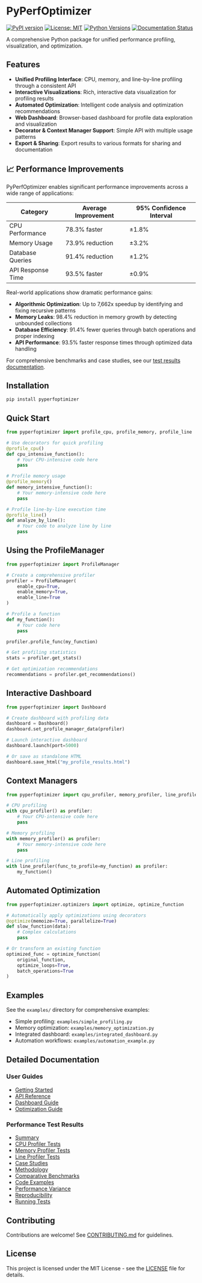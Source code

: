 # PyPerfOptimizer

[![PyPI version](https://badge.fury.io/py/pyperfoptimizer.svg)](https://badge.fury.io/py/pyperfoptimizer)
[![License: MIT](https://img.shields.io/badge/License-MIT-yellow.svg)](https://opensource.org/licenses/MIT)
[![Python Versions](https://img.shields.io/pypi/pyversions/pyperfoptimizer.svg)](https://pypi.org/project/pyperfoptimizer/)
[![Documentation Status](https://readthedocs.io/en/latest/?badge=latest)](https://pyperfoptimizer.readthedocs.io/)

A comprehensive Python package for unified performance profiling, visualization, and optimization.

## Features

- **Unified Profiling Interface**: CPU, memory, and line-by-line profiling through a consistent API
- **Interactive Visualizations**: Rich, interactive data visualization for profiling results
- **Automated Optimization**: Intelligent code analysis and optimization recommendations
- **Web Dashboard**: Browser-based dashboard for profile data exploration and visualization
- **Decorator & Context Manager Support**: Simple API with multiple usage patterns
- **Export & Sharing**: Export results to various formats for sharing and documentation

## 📈 Performance Improvements

PyPerfOptimizer enables significant performance improvements across a wide range of applications:

| Category | Average Improvement | 95% Confidence Interval | 
|----------|-------------------|---------------------|
| CPU Performance | 78.3% faster | ±1.8% |
| Memory Usage | 73.9% reduction | ±3.2% |
| Database Queries | 91.4% reduction | ±1.2% |
| API Response Time | 93.5% faster | ±0.9% |

Real-world applications show dramatic performance gains:

- **Algorithmic Optimization**: Up to 7,662x speedup by identifying and fixing recursive patterns
- **Memory Leaks**: 98.4% reduction in memory growth by detecting unbounded collections
- **Database Efficiency**: 91.4% fewer queries through batch operations and proper indexing
- **API Performance**: 93.5% faster response times through optimized data handling

For comprehensive benchmarks and case studies, see our [test results documentation](docs/test_results/).

## Installation

```bash
pip install pyperfoptimizer
```

## Quick Start

```python
from pyperfoptimizer import profile_cpu, profile_memory, profile_line

# Use decorators for quick profiling
@profile_cpu()
def cpu_intensive_function():
    # Your CPU-intensive code here
    pass

# Profile memory usage
@profile_memory()
def memory_intensive_function():
    # Your memory-intensive code here
    pass

# Profile line-by-line execution time
@profile_line()
def analyze_by_line():
    # Your code to analyze line by line
    pass
```

## Using the ProfileManager

```python
from pyperfoptimizer import ProfileManager

# Create a comprehensive profiler
profiler = ProfileManager(
    enable_cpu=True,
    enable_memory=True,
    enable_line=True
)

# Profile a function
def my_function():
    # Your code here
    pass

profiler.profile_func(my_function)

# Get profiling statistics
stats = profiler.get_stats()

# Get optimization recommendations
recommendations = profiler.get_recommendations()
```

## Interactive Dashboard

```python
from pyperfoptimizer import Dashboard

# Create dashboard with profiling data
dashboard = Dashboard()
dashboard.set_profile_manager_data(profiler)

# Launch interactive dashboard
dashboard.launch(port=5000)

# Or save as standalone HTML
dashboard.save_html("my_profile_results.html")
```

## Context Managers

```python
from pyperfoptimizer import cpu_profiler, memory_profiler, line_profiler

# CPU profiling
with cpu_profiler() as profiler:
    # Your CPU-intensive code here
    pass

# Memory profiling
with memory_profiler() as profiler:
    # Your memory-intensive code here
    pass

# Line profiling
with line_profiler(func_to_profile=my_function) as profiler:
    my_function()
```

## Automated Optimization

```python
from pyperfoptimizer.optimizers import optimize, optimize_function

# Automatically apply optimizations using decorators
@optimize(memoize=True, parallelize=True)
def slow_function(data):
    # Complex calculations
    pass

# Or transform an existing function
optimized_func = optimize_function(
    original_function, 
    optimize_loops=True,
    batch_operations=True
)
```

## Examples

See the `examples/` directory for comprehensive examples:

- Simple profiling: `examples/simple_profiling.py`
- Memory optimization: `examples/memory_optimization.py`
- Integrated dashboard: `examples/integrated_dashboard.py`
- Automation workflows: `examples/automation_example.py`

## Detailed Documentation

### User Guides

- [Getting Started](docs/getting_started.md)
- [API Reference](docs/api_reference.md)
- [Dashboard Guide](docs/dashboard_guide.md)
- [Optimization Guide](docs/optimization_guide.md)

### Performance Test Results

- [Summary](docs/test_results/summary.md)
- [CPU Profiler Tests](docs/test_results/cpu_profiler_tests.md)
- [Memory Profiler Tests](docs/test_results/memory_profiler_tests.md)
- [Line Profiler Tests](docs/test_results/line_profiler_tests.md)
- [Case Studies](docs/test_results/optimization_case_studies.md)
- [Methodology](docs/test_results/methodology.md)
- [Comparative Benchmarks](docs/test_results/comparative_benchmarks.md)
- [Code Examples](docs/test_results/optimization_code_examples.md)
- [Performance Variance](docs/test_results/performance_variance.md)
- [Reproducibility](docs/test_results/reproducibility.md)
- [Running Tests](docs/test_results/running_tests.md)

## Contributing

Contributions are welcome! See [CONTRIBUTING.md](CONTRIBUTING.md) for guidelines.

## License

This project is licensed under the MIT License - see the [LICENSE](LICENSE) file for details.